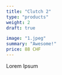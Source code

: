 ```yaml
---
title: "Clutch 2"
type: "products"
weight: 2
draft: true

image: "1.jpeg"
summary: "Awesome!"
price: 88 CHF
---
```


Lorem Ipsum
